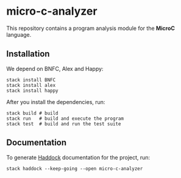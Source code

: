 # micro-c-analyzer

This repository contains a program analysis module for the **MicroC** language.
## Installation

We depend on BNFC, Alex and Happy:

```shell
stack install BNFC
stack install alex
stack install happy
```

After you install the dependencies, run:

```shell
stack build # build
stack run   # build and execute the program
stack test  # build and run the test suite
```

## Documentation

To generate [Haddock](https://haskell-haddock.readthedocs.io/en/latest/index.html) documentation for the project, run:

```shell
stack haddock --keep-going --open micro-c-analyzer
```